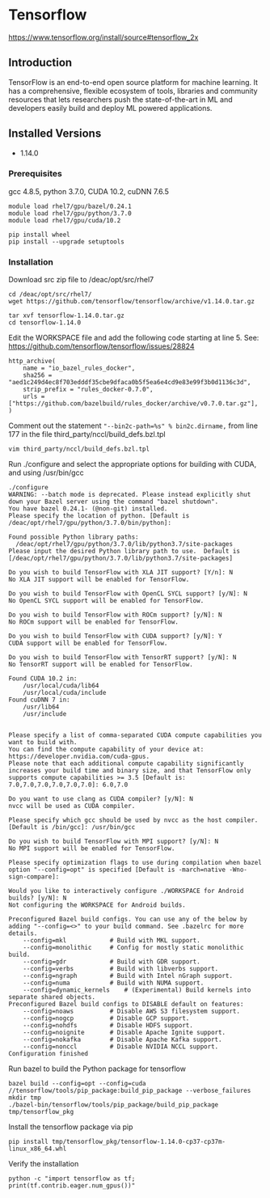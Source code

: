 # Tensorflow

https://www.tensorflow.org/install/source#tensorflow_2x

## Introduction

TensorFlow is an end-to-end open source platform for machine learning. It has 
a comprehensive, flexible ecosystem of tools, libraries and community resources 
that lets researchers push the state-of-the-art in ML and developers easily 
build and deploy ML powered applications.

## Installed Versions

 - 1.14.0

### Prerequisites

gcc 4.8.5, python 3.7.0, CUDA 10.2, cuDNN 7.6.5

```
module load rhel7/gpu/bazel/0.24.1
module load rhel7/gpu/python/3.7.0
module load rhel7/gpu/cuda/10.2

pip install wheel
pip install --upgrade setuptools
```

### Installation

Download src zip file to /deac/opt/src/rhel7
```
cd /deac/opt/src/rhel7/
wget https://github.com/tensorflow/tensorflow/archive/v1.14.0.tar.gz

tar xvf tensorflow-1.14.0.tar.gz 
cd tensorflow-1.14.0
```

Edit the WORKSPACE file and add the following code starting at line 5.
See: https://github.com/tensorflow/tensorflow/issues/28824
```
http_archive(
    name = "io_bazel_rules_docker",
    sha256 = "aed1c249d4ec8f703edddf35cbe9dfaca0b5f5ea6e4cd9e83e99f3b0d1136c3d",
    strip_prefix = "rules_docker-0.7.0",
    urls = ["https://github.com/bazelbuild/rules_docker/archive/v0.7.0.tar.gz"],
)
```
Comment out the statement ```"--bin2c-path=%s" % bin2c.dirname,``` from line 177 in
the file third_party/nccl/build_defs.bzl.tpl
```
vim third_party/nccl/build_defs.bzl.tpl
```


Run ./configure and select the appropriate options for building with CUDA, and using /usr/bin/gcc

```
./configure 
WARNING: --batch mode is deprecated. Please instead explicitly shut down your Bazel server using the command "bazel shutdown".
You have bazel 0.24.1- (@non-git) installed.
Please specify the location of python. [Default is /deac/opt/rhel7/gpu/python/3.7.0/bin/python]: 

Found possible Python library paths:
  /deac/opt/rhel7/gpu/python/3.7.0/lib/python3.7/site-packages
Please input the desired Python library path to use.  Default is [/deac/opt/rhel7/gpu/python/3.7.0/lib/python3.7/site-packages]

Do you wish to build TensorFlow with XLA JIT support? [Y/n]: N
No XLA JIT support will be enabled for TensorFlow.

Do you wish to build TensorFlow with OpenCL SYCL support? [y/N]: N
No OpenCL SYCL support will be enabled for TensorFlow.

Do you wish to build TensorFlow with ROCm support? [y/N]: N
No ROCm support will be enabled for TensorFlow.

Do you wish to build TensorFlow with CUDA support? [y/N]: Y
CUDA support will be enabled for TensorFlow.

Do you wish to build TensorFlow with TensorRT support? [y/N]: N
No TensorRT support will be enabled for TensorFlow.

Found CUDA 10.2 in:
    /usr/local/cuda/lib64
    /usr/local/cuda/include
Found cuDNN 7 in:
    /usr/lib64
    /usr/include


Please specify a list of comma-separated CUDA compute capabilities you want to build with.
You can find the compute capability of your device at: https://developer.nvidia.com/cuda-gpus.
Please note that each additional compute capability significantly increases your build time and binary size, and that TensorFlow only supports compute capabilities >= 3.5 [Default is: 7.0,7.0,7.0,7.0,7.0,7.0]: 6.0,7.0

Do you want to use clang as CUDA compiler? [y/N]: N
nvcc will be used as CUDA compiler.

Please specify which gcc should be used by nvcc as the host compiler. [Default is /bin/gcc]: /usr/bin/gcc

Do you wish to build TensorFlow with MPI support? [y/N]: N
No MPI support will be enabled for TensorFlow.

Please specify optimization flags to use during compilation when bazel option "--config=opt" is specified [Default is -march=native -Wno-sign-compare]: 

Would you like to interactively configure ./WORKSPACE for Android builds? [y/N]: N
Not configuring the WORKSPACE for Android builds.

Preconfigured Bazel build configs. You can use any of the below by adding "--config=<>" to your build command. See .bazelrc for more details.
	--config=mkl         	# Build with MKL support.
	--config=monolithic  	# Config for mostly static monolithic build.
	--config=gdr         	# Build with GDR support.
	--config=verbs       	# Build with libverbs support.
	--config=ngraph      	# Build with Intel nGraph support.
	--config=numa        	# Build with NUMA support.
	--config=dynamic_kernels	# (Experimental) Build kernels into separate shared objects.
Preconfigured Bazel build configs to DISABLE default on features:
	--config=noaws       	# Disable AWS S3 filesystem support.
	--config=nogcp       	# Disable GCP support.
	--config=nohdfs      	# Disable HDFS support.
	--config=noignite    	# Disable Apache Ignite support.
	--config=nokafka     	# Disable Apache Kafka support.
	--config=nonccl      	# Disable NVIDIA NCCL support.
Configuration finished
```

Run bazel to build the Python package for tensorflow
```
bazel build --config=opt --config=cuda //tensorflow/tools/pip_package:build_pip_package --verbose_failures
mkdir tmp
./bazel-bin/tensorflow/tools/pip_package/build_pip_package tmp/tensorflow_pkg
```

Install the tensorflow package via pip
```
pip install tmp/tensorflow_pkg/tensorflow-1.14.0-cp37-cp37m-linux_x86_64.whl
```
Verify the installation
```
python -c "import tensorflow as tf; print(tf.contrib.eager.num_gpus())"
```
